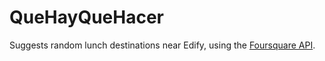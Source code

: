 # QueHayQueHacer

Suggests random lunch destinations near Edify, using the [Foursquare API](http://api.foursquare.com).
